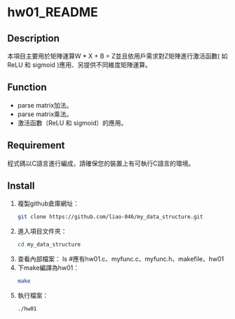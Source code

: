 # hw01_README

## Description
本項目主要用於矩陣運算W * X + B = Z並且依用戶需求對Z矩陣進行激活函數( 如 ReLU 和 sigmoid )應用、另提供不同維度矩陣運算。

## Function
- parse matrix加法。
- parse matrix乘法。
- 激活函數（ReLU 和 sigmoid）的應用。

## Requirement
程式碼以C語言進行編成，請確保您的裝置上有可執行C語言的環境。

## Install
1. 複製github倉庫網址：
   ```bash
   git clone https://github.com/liao-046/my_data_structure.git
2. 進入項目文件夾：
   ```bash
   cd my_data_structure
3. 查看內部檔案：
   ls  #應有hw01.c、myfunc.c、myfunc.h、makefile、hw01 
5. 下make編譯為hw01：
   ```bash
   make
6. 執行檔案：
   ```bash
   ./hw01
